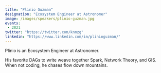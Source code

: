 ```yaml
---
title: "Plinio Guzman"
designation: "Ecosystem Engineer at Astronomer"
image: /images/speakers/plinio-guzman.jpg
events:
 - 2021
twitter: "https://twitter.com/knmzg"
linkedin: "https://www.linkedin.com/in/plinioguzman/"
---
```


Plinio is an Ecosystem Engineer at Astronomer. 

His favorite DAGs to write weave together Spark, Network Theory, and GIS. When not coding, he chases flow down mountains.